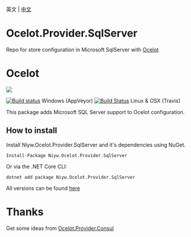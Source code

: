 英文 | [中文](README.zh-CN.md)
# Ocelot.Provider.SqlServer
Repo for store configuration in Microsoft SqlServer with [Ocelot](http://threemammals.com/ocelot)
# Ocelot

[<img src="http://threemammals.com/images/ocelot_logo.png">](http://threemammals.com/ocelot)

[![Build status](https://ci.appveyor.com/api/projects/status/jmkqqg6i24dx1crc?svg=true)](https://ci.appveyor.com/project/TomPallister/ocelot-provider-consul)
Windows (AppVeyor)
[![Build Status](https://travis-ci.org/ThreeMammals/Ocelot.Provider.Consul.svg?branch=develop)](https://travis-ci.org/ThreeMammals/Ocelot.Provider.Consul) Linux & OSX (Travis)



This package adds Microsoft SQL Server support to Ocelot configuration.

## How to install

Install Niyw.Ocelot.Provider.SqlServer and it's dependencies using NuGet. 

`Install-Package Niyw.Ocelot.Provider.SqlServer`

Or via the .NET Core CLI:

`dotnet add package Niyw.Ocelot.Provider.SqlServer`

All versions can be found [here](https://www.nuget.org/packages/Niyw.Ocelot.Provider.SqlServer/)

# Thanks
Get some ideas from [Ocelot.Provider.Consul](https://github.com/ThreeMammals/Ocelot.Provider.Consul)
